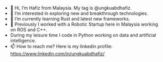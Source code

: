 - 👋 Hi, I’m Hafiz from Malaysia. My tag is @ungkuabdhafiz.
- 👀 I’m interested in exploring new and breakthrough technologies.
- 🌱 I’m currently learning Rust and latest new frameworks.
- 💞️ Previously I worked with a Robotic Startup here in Malaysia working on ROS and C++. 
- During my leisure time I code in Python working on data and artificial intelligence.
- 📫 How to reach me? Here is my linkedin profile: https://www.linkedin.com/in/ungkuabdhafiz/

<!---
ungkuabdhafiz/ungkuabdhafiz is a ✨ special ✨ repository because its `README.md` (this file) appears on your GitHub profile.
You can click the Preview link to take a look at your changes.
--->

